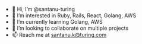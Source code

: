 - 👋 Hi, I’m @santanu-turing
- 👀 I’m interested in Ruby, Rails, React, Golang, AWS
- 🌱 I’m currently learning Golang, AWS
- 💞️ I’m looking to collaborate on multiple projects
- 📫 Reach me at santanu.k@turing.com

<!---
santanu-turing/santanu-turing is a ✨ special ✨ repository because its `README.md` (this file) appears on your GitHub profile.
You can click the Preview link to take a look at your changes.
--->
